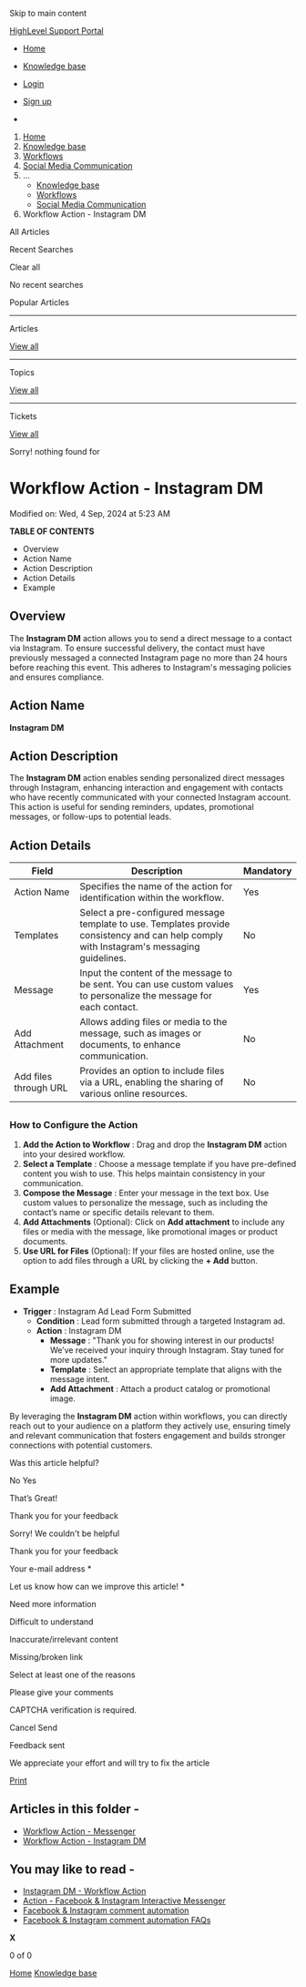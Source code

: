 Skip to main content

[ HighLevel Support Portal ](https://help.gohighlevel.com)

  * [ Home ](/support/home)
  * [ Knowledge base ](/support/solutions)

  * [Login](/support/login)
  * [Sign up](/support/signup)
  * 

  1. [Home](/support/home)
  2. [Knowledge base](/support/solutions)
  3. [Workflows](/support/solutions/48000455132)
  4. [Social Media Communication](/support/solutions/folders/155000000809)
  5. ... 
     * [Knowledge base](/support/solutions)
     * [Workflows](/support/solutions/48000455132)
     * [Social Media Communication](/support/solutions/folders/155000000809)
  6. Workflow Action - Instagram DM

All  Articles 

Recent Searches

Clear all

No recent searches

Popular Articles

* * *

Articles

[View all](/support/search/solutions)

* * *

Topics

[View all](/support/search/topics)

* * *

Tickets

[View all](/support/search/tickets)

Sorry! nothing found for   

# Workflow Action - Instagram DM

Modified on: Wed, 4 Sep, 2024 at 5:23 AM

**TABLE OF CONTENTS**

  * Overview
  * Action Name
  * Action Description
  * Action Details
  * Example

##   

## Overview

The **Instagram DM** action allows you to send a direct message to a contact via Instagram. To ensure successful delivery, the contact must have previously messaged a connected Instagram page no more than 24 hours before reaching this event. This adheres to Instagram's messaging policies and ensures compliance.

## Action Name

**Instagram DM**

## Action Description

The **Instagram DM** action enables sending personalized direct messages through Instagram, enhancing interaction and engagement with contacts who have recently communicated with your connected Instagram account. This action is useful for sending reminders, updates, promotional messages, or follow-ups to potential leads.

## Action Details

Field| Description| Mandatory  
---|---|---  
Action Name| Specifies the name of the action for identification within the workflow.| Yes  
Templates| Select a pre-configured message template to use. Templates provide consistency and can help comply with Instagram's messaging guidelines.| No  
Message| Input the content of the message to be sent. You can use custom values to personalize the message for each contact.| Yes  
Add Attachment| Allows adding files or media to the message, such as images or documents, to enhance communication.| No  
Add files through URL| Provides an option to include files via a URL, enabling the sharing of various online resources.| No  
  
##   

### **How to Configure the Action**

  1. **Add the Action to Workflow** : Drag and drop the **Instagram DM** action into your desired workflow.
  2. **Select a Template** : Choose a message template if you have pre-defined content you wish to use. This helps maintain consistency in your communication.
  3. **Compose the Message** : Enter your message in the text box. Use custom values to personalize the message, such as including the contact’s name or specific details relevant to them.
  4. **Add Attachments** (Optional): Click on **Add attachment** to include any files or media with the message, like promotional images or product documents.
  5. **Use URL for Files** (Optional): If your files are hosted online, use the option to add files through a URL by clicking the **\+ Add** button.

## Example

  * **Trigger** : Instagram Ad Lead Form Submitted
    * **Condition** : Lead form submitted through a targeted Instagram ad.
    * **Action** : Instagram DM
      * **Message** : "Thank you for showing interest in our products! We’ve received your inquiry through Instagram. Stay tuned for more updates."
      * **Template** : Select an appropriate template that aligns with the message intent.
      * **Add Attachment** : Attach a product catalog or promotional image.

By leveraging the **Instagram DM** action within workflows, you can directly reach out to your audience on a platform they actively use, ensuring timely and relevant communication that fosters engagement and builds stronger connections with potential customers.

Was this article helpful?

No  Yes 

That’s Great!

Thank you for your feedback

Sorry! We couldn't be helpful

Thank you for your feedback

Your e-mail address *

Let us know how can we improve this article! *

Need more information 

Difficult to understand 

Inaccurate/irrelevant content 

Missing/broken link 

Select at least one of the reasons 

Please give your comments 

CAPTCHA verification is required. 

Cancel  Send 

Feedback sent

We appreciate your effort and will try to fix the article

[Print](javascript:print\(\))

## Articles in this folder -

  * [Workflow Action - Messenger](/support/solutions/articles/155000003292-workflow-action-messenger)
  * [Workflow Action - Instagram DM](/support/solutions/articles/155000003293-workflow-action-instagram-dm)

## You may like to read -

  * [Instagram DM - Workflow Action](/support/solutions/articles/155000003298-instagram-dm-workflow-action)
  * [Action - Facebook & Instagram Interactive Messenger](/support/solutions/articles/155000003301-action-facebook-instagram-interactive-messenger)
  * [Facebook & Instagram comment automation](/support/solutions/articles/155000002055-facebook-instagram-comment-automation)
  * [Facebook & Instagram comment automation FAQs](/support/solutions/articles/155000002180-facebook-instagram-comment-automation-faqs)

**X**

0 of 0 []()

[Home](/support/home) [Knowledge base](/support/solutions)
